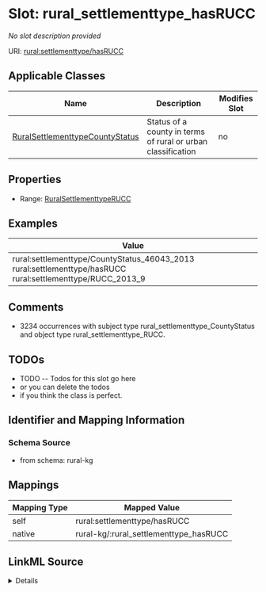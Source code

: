 

# Slot: rural_settlementtype_hasRUCC


_No slot description provided_





URI: [rural:settlementtype/hasRUCC](http://sail.ua.edu/ruralkg/settlementtype/hasRUCC)



<!-- no inheritance hierarchy -->





## Applicable Classes

| Name | Description | Modifies Slot |
| --- | --- | --- |
| [RuralSettlementtypeCountyStatus](../classes/RuralSettlementtypeCountyStatus.md) | Status of a county in terms of rural or urban classification |  no  |







## Properties

* Range: [RuralSettlementtypeRUCC](../classes/RuralSettlementtypeRUCC.md)






## Examples

| Value |
| --- |
| rural:settlementtype/CountyStatus_46043_2013 rural:settlementtype/hasRUCC rural:settlementtype/RUCC_2013_9 |

## Comments

* 3234 occurrences with subject type rural_settlementtype_CountyStatus and object type rural_settlementtype_RUCC.

## TODOs

* TODO -- Todos for this slot go here
* or you can delete the todos
* if you think the class is perfect.

## Identifier and Mapping Information







### Schema Source


* from schema: rural-kg




## Mappings

| Mapping Type | Mapped Value |
| ---  | ---  |
| self | rural:settlementtype/hasRUCC |
| native | rural-kg/:rural_settlementtype_hasRUCC |




## LinkML Source

<details>
```yaml
name: rural_settlementtype_hasRUCC
description: No slot description provided
todos:
- TODO -- Todos for this slot go here
- or you can delete the todos
- if you think the class is perfect.
comments:
- 3234 occurrences with subject type rural_settlementtype_CountyStatus and object
  type rural_settlementtype_RUCC.
examples:
- value: rural:settlementtype/CountyStatus_46043_2013 rural:settlementtype/hasRUCC
    rural:settlementtype/RUCC_2013_9
from_schema: rural-kg
rank: 1000
slot_uri: rural:settlementtype/hasRUCC
alias: rural_settlementtype_hasRUCC
domain_of:
- rural_settlementtype_CountyStatus
range: rural_settlementtype_RUCC

```
</details>